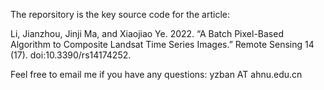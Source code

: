 The reporsitory is the key source code for the article:

Li, Jianzhou, Jinji Ma, and Xiaojiao Ye. 2022. “A Batch Pixel-Based Algorithm to Composite Landsat Time Series Images.” Remote Sensing 14 (17). doi:10.3390/rs14174252.

Feel free to email me if you have any questions: yzban AT ahnu.edu.cn
